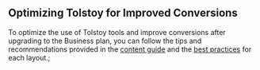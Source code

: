 ## Optimizing Tolstoy for Improved Conversions

To optimize the use of Tolstoy tools and improve conversions after upgrading to the Business plan, you can follow the tips and recommendations provided in the [content guide](https://gotolstoy.notion.site/Content-guide-10-23-41859a4991a34bf68723d29ee5b336f6) and the [best practices](https://pitch.com/public/18975f46-b53e-49ba-a0ee-09c7ff06a0fb/049f707a-9982-445a-99b3-4fd7d0d19002) for each layout.;
